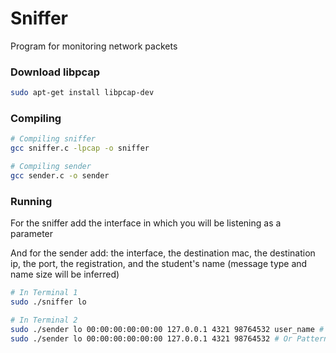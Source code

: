 # Sniffer

Program for monitoring network packets

### Download libpcap

```sh
sudo apt-get install libpcap-dev
```

### Compiling

```sh
# Compiling sniffer
gcc sniffer.c -lpcap -o sniffer

# Compiling sender
gcc sender.c -o sender
```

### Running

For the sniffer add the interface in which you will be listening as a parameter

And for the sender add: the interface, the destination mac, the destination ip, the port, the registration, and the student's name (message type and name size will be inferred)

```sh
# In Terminal 1 
sudo ./sniffer lo

# In Terminal 2
sudo ./sender lo 00:00:00:00:00:00 127.0.0.1 4321 98764532 user_name # Pattern with menssage type 1
sudo ./sender lo 00:00:00:00:00:00 127.0.0.1 4321 98764532 # Or Pattern with menssage type 2
```
<!-- # Tipo 1
gcc test.c -o test && ./test lo 50:3e:aa:5c:7a:dc 127.0.0.1 4321 98764532 barbalho12
# Tipo 2
gcc test.c -o test && ./test lo 50:3e:aa:5c:7a:dc 127.0.0.1 4321 98764532 -->


<!-- 	
gcc sniffer.c -lpcap -o sniffer && sudo ./sniffer lo
gcc send2.c -o send2 && sudo ./send2
gcc send1.c -o send1 && sudo ./send1 
-->

<!-- https://www.binarytides.com/packet-sniffer-code-c-linux/ -->
